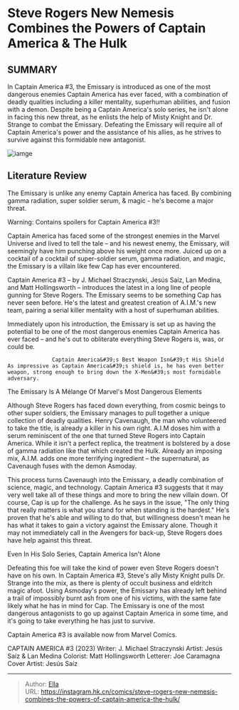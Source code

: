 # Steve Rogers  New Nemesis Combines the Powers of Captain America &amp; The Hulk


## SUMMARY 



  In Captain America #3, the Emissary is introduced as one of the most dangerous enemies Captain America has ever faced, with a combination of deadly qualities including a killer mentality, superhuman abilities, and fusion with a demon.   Despite being a Captain America&#39;s solo series, he isn&#39;t alone in facing this new threat, as he enlists the help of Misty Knight and Dr. Strange to combat the Emissary.   Defeating the Emissary will require all of Captain America&#39;s power and the assistance of his allies, as he strives to survive against this formidable new antagonist.  

![iamge](https://static1.srcdn.com/wordpress/wp-content/uploads/2023/11/steve-rogers-wielding-mjolnir-and-the-captain-america-shield-during-the-battle-of-earth-in-avengers-endgame.png)

## Literature Review

The Emissary is unlike any enemy Captain America has faced. By combining gamma radiation, super soldier serum, &amp; magic - he&#39;s become a major threat.




Warning: Contains spoilers for Captain America #3!!




Captain America has faced some of the strongest enemies in the Marvel Universe and lived to tell the tale – and his newest enemy, the Emissary, will seemingly have him punching above his weight once more. Juiced up on a cocktail of a cocktail of super-soldier serum, gamma radiation, and magic, the Emissary is a villain like few Cap has ever encountered.

Captain America #3 – by J. Michael Straczynski, Jesús Saíz, Lan Medina, and Matt Hollingsworth – introduces the latest in a long line of people gunning for Steve Rogers. The Emissary seems to be something Cap has never seen before. He&#39;s the latest and greatest creation of A.I.M.&#39;s new team, pairing a serial killer mentality with a host of superhuman abilities.

          

Immediately upon his introduction, the Emissary is set up as having the potential to be one of the most dangerous enemies Captain America has ever faced – and he&#39;s out to obliterate everything Steve Rogers is, was, or could be.




                  Captain America&#39;s Best Weapon Isn&#39;t His Shield   As impressive as Captain America&#39;s shield is, he has even better weapon, strong enough to bring down the X-Men&#39;s most formidable adversary.   


 The Emissary Is A Mélange Of Marvel&#39;s Most Dangerous Elements 


          

Although Steve Rogers has faced down everything, from cosmic beings to other super soldiers, the Emissary manages to pull together a unique collection of deadly qualities. Henry Cavenaugh, the man who volunteered to take the title, is already a killer in his own right. A.I.M doses him with a serum reminiscent of the one that turned Steve Rogers into Captain America. While it isn&#39;t a perfect replica, the treatment is bolstered by a dose of gamma radiation like that which created the Hulk. Already an imposing mix, A.I.M. adds one more terrifying ingredient – the supernatural, as Cavenaugh fuses with the demon Asmoday.




This process turns Cavenaugh into the Emissary, a deadly combination of science, magic, and technology. Captain America #3 suggests that it may very well take all of these things and more to bring the new villain down. Of course, Cap is up for the challenge. As he says in the issue, &#34;The only thing that really matters is what you stand for when standing is the hardest.&#34; He&#39;s proven that he&#39;s able and willing to do that, but willingness doesn&#39;t mean he has what it takes to gain a victory against the Emissary alone. Though it may not immediately call in the Avengers for back-up, Steve Rogers does have help against this threat.



 Even In His Solo Series, Captain America Isn&#39;t Alone 
          

Defeating this foe will take the kind of power even Steve Rogers doesn&#39;t have on his own. In Captain America #3, Steve&#39;s ally Misty Knight pulls Dr. Strange into the mix, as there is plenty of occult business and eldritch magic afoot. Using Asmoday&#39;s power, the Emissary has already left behind a trail of impossibly burnt ash from one of his victims, with the same fate likely what he has in mind for Cap. The Emissary is one of the most dangerous antagonists to go up against Captain America in some time, and it&#39;s going to take everything he has just to survive.




Captain America #3 is available now from Marvel Comics.

 CAPTAIN AMERICA #3 (2023)                  Writer: J. Michael Straczynski   Artist: Jesús Saíz &amp; Lan Medina   Colorist: Matt Hollingsworth   Letterer: Joe Caramagna   Cover Artist: Jesús Saíz      




---

> Author: [Ella](https://instagram.hk.cn/)  
> URL: https://instagram.hk.cn/comics/steve-rogers-new-nemesis-combines-the-powers-of-captain-america-the-hulk/  

